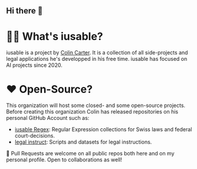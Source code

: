 ## Hi there 👋

# 🙋‍♀️ What's iusable?
iusable is a project by [Colin Carter](https://colincart.me). It is a collection of all side-projects and legal applications he's developped in his free time. 
iusable has focused on AI projects since 2020. 

# ❤️ Open-Source?
This organization will host some closed- and some open-source projects. 
Before creating this organization Colin has released repositories on his personal GitHub Account such as: 
- [iusable Regex](https://github.com/colin-r-carter/iusable_Regex): Regular Expression collections for Swiss laws and federal court-decisions.
- [legal instruct](https://github.com/colin-r-carter/legal-instruct): Scripts and datasets for legal instructions.

🌈 Pull Requests are welcome on all public repos both here and on my personal profile. Open to collaborations as well!
